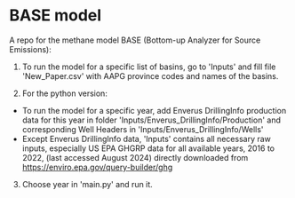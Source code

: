 # BASE model
A repo for the methane model BASE (Bottom-up Analyzer for Source Emissions):

1. To run the model for a specific list of basins, go to 'Inputs' and fill file 'New_Paper.csv' with AAPG province codes and names of the basins.

2. For the python version:
- To run the model for a specific year, add Enverus DrillingInfo production data for this year in folder 'Inputs/Enverus_DrillingInfo/Production' and corresponding Well Headers in 'Inputs/Enverus_DrillingInfo/Wells'
- Except Enverus DrillingInfo data, 'Inputs' contains all necessary raw inputs, especially US EPA GHGRP data for all available years, 2016 to 2022, (last accessed August 2024) directly downloaded from https://enviro.epa.gov/query-builder/ghg 

3. Choose year in 'main.py' and run it.
